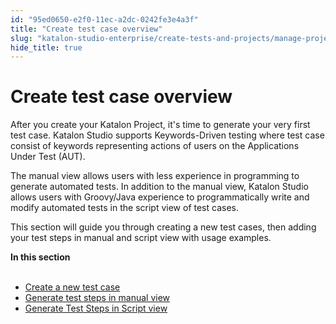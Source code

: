 ```yaml
---
id: "95ed0650-e2f0-11ec-a2dc-0242fe3e4a3f"
title: "Create test case overview"
slug: "katalon-studio-enterprise/create-tests-and-projects/manage-projects/create-test-case/create-test-case-overview"
hide_title: true
---
```


# <a id="concept-349" class="anchor_top_offset"/><a id="ariaid-title1" class="anchor_top_offset"/>Create test case overview

<p xmlns="http://www.w3.org/1999/xhtml" className="p">After you create your Katalon Project, it's time to generate your very first test case. <span className="ph">Katalon Studio</span> supports Keywords-Driven testing where test case consist of keywords representing actions of users on the Applications Under Test (AUT).</p> 
<p xmlns="http://www.w3.org/1999/xhtml" className="p">The manual view allows users with less experience in programming to generate automated tests. In addition to the&nbsp;manual view, <span className="ph">Katalon Studio</span> allows users with Groovy/Java experience to programmatically write and modify automated tests in the script view of test cases.</p> 
<p xmlns="http://www.w3.org/1999/xhtml" className="p">This section will guide you through creating a new test cases, then adding your test steps in manual and script view with usage examples.</p> 
<nav xmlns="http://www.w3.org/1999/xhtml" role="navigation" className="related-links"><div className="linklist"><strong>In this section</strong><br /><br /><ul className="linklist"><li className="linklist"><a className="link" href="/docs/legacy/katalon-studio-enterprise/create-tests-and-projects/manage-projects/create-test-case/create-a-new-test-case">Create a new test case</a></li><li className="linklist"><a className="link" href="/docs/legacy/katalon-studio-enterprise/create-tests-and-projects/manage-projects/create-test-case/generate-test-steps-in-manual-view">Generate test steps in manual view</a></li><li className="linklist"><a className="link" href="/docs/legacy/katalon-studio-enterprise/create-tests-and-projects/manage-projects/create-test-case/generate-test-steps-in-script-view">Generate Test Steps in Script view</a></li></ul></div></nav> 
